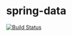 # spring-data
[![Build Status](https://travis-ci.org/bsamartins/spring-data.svg?branch=master)](https://travis-ci.org/bsamartins/spring-data)
